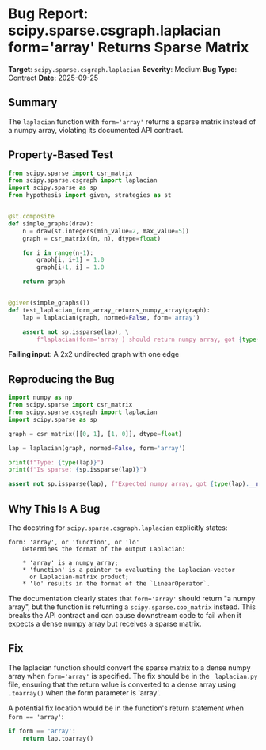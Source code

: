 # Bug Report: scipy.sparse.csgraph.laplacian form='array' Returns Sparse Matrix

**Target**: `scipy.sparse.csgraph.laplacian`
**Severity**: Medium
**Bug Type**: Contract
**Date**: 2025-09-25

## Summary

The `laplacian` function with `form='array'` returns a sparse matrix instead of a numpy array, violating its documented API contract.

## Property-Based Test

```python
from scipy.sparse import csr_matrix
from scipy.sparse.csgraph import laplacian
import scipy.sparse as sp
from hypothesis import given, strategies as st


@st.composite
def simple_graphs(draw):
    n = draw(st.integers(min_value=2, max_value=5))
    graph = csr_matrix((n, n), dtype=float)

    for i in range(n-1):
        graph[i, i+1] = 1.0
        graph[i+1, i] = 1.0

    return graph


@given(simple_graphs())
def test_laplacian_form_array_returns_numpy_array(graph):
    lap = laplacian(graph, normed=False, form='array')

    assert not sp.issparse(lap), \
        f"laplacian(form='array') should return numpy array, got {type(lap).__name__}"
```

**Failing input**: A 2x2 undirected graph with one edge

## Reproducing the Bug

```python
import numpy as np
from scipy.sparse import csr_matrix
from scipy.sparse.csgraph import laplacian
import scipy.sparse as sp

graph = csr_matrix([[0, 1], [1, 0]], dtype=float)

lap = laplacian(graph, normed=False, form='array')

print(f"Type: {type(lap)}")
print(f"Is sparse: {sp.issparse(lap)}")

assert not sp.issparse(lap), f"Expected numpy array, got {type(lap).__name__}"
```

## Why This Is A Bug

The docstring for `scipy.sparse.csgraph.laplacian` explicitly states:

```
form: 'array', or 'function', or 'lo'
    Determines the format of the output Laplacian:

    * 'array' is a numpy array;
    * 'function' is a pointer to evaluating the Laplacian-vector
      or Laplacian-matrix product;
    * 'lo' results in the format of the `LinearOperator`.
```

The documentation clearly states that `form='array'` should return "a numpy array", but the function is returning a `scipy.sparse.coo_matrix` instead. This breaks the API contract and can cause downstream code to fail when it expects a dense numpy array but receives a sparse matrix.

## Fix

The laplacian function should convert the sparse matrix to a dense numpy array when `form='array'` is specified. The fix should be in the `_laplacian.py` file, ensuring that the return value is converted to a dense array using `.toarray()` when the form parameter is 'array'.

A potential fix location would be in the function's return statement when `form == 'array'`:

```python
if form == 'array':
    return lap.toarray()
```